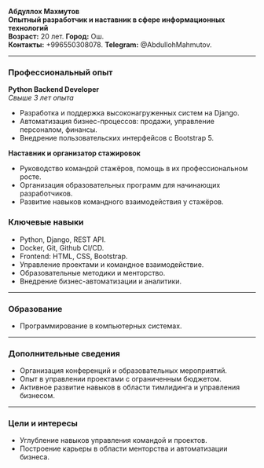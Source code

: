 
**Абдуллох Махмутов**  
**Опытный разработчик и наставник в сфере информационных технологий**  
**Возраст:** 20 лет.
**Город:** Ош.  
**Контакты:** +996550308078.
**Telegram:** @AbdullohMahmutov.

---

### **Профессиональный опыт**  

**Python Backend Developer**  
*Свыше 3 лет опыта*  
- Разработка и поддержка высоконагруженных систем на Django.  
- Автоматизация бизнес-процессов: продажи, управление персоналом, финансы.  
- Внедрение пользовательских интерфейсов с Bootstrap 5.  

**Наставник и организатор стажировок**  
- Руководство командой стажёров, помощь в их профессиональном росте.  
- Организация образовательных программ для начинающих разработчиков.  
- Развитие навыков командного взаимодействия у стажёров.  

### **Ключевые навыки**  
- Python, Django, REST API.
- Docker, Git, Github CI/CD.
- Frontend: HTML, CSS, Bootstrap.  
- Управление проектами и командное взаимодействие.  
- Образовательные методики и менторство.  
- Внедрение бизнес-автоматизации и аналитики.  

---

### **Образование**  
- Программирование в компьютерных системах.  

---

### **Дополнительные сведения**  
- Организация конференций и образовательных мероприятий.  
- Опыт в управлении проектами с ограниченным бюджетом.  
- Активное развитие навыков в области тимлидинга и управления бизнесом.  

---

### **Цели и интересы**  
- Углубление навыков управления командой и проектов.   
- Построение карьеры в области менторства и автоматизации бизнеса.  
